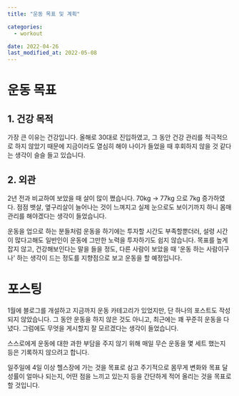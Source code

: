 ```yaml
---
title: "운동 목표 및 계획"

categories:
  - workout

date: 2022-04-26
last_modified_at: 2022-05-08
---
```


# 운동 목표

## 1. 건강 목적

 가장 큰 이유는 건강입니다. 올해로 30대로 진입하였고, 그 동안 건강 관리를 적극적으로 하지 않았기 때문에 지금이라도 열심히 해야 나이가 들었을 때 후회하지 않을 것 같다는 생각이 슬슬 들고 있습니다.

## 2. 외관

2년 전과 비교하여 보았을 때 살이 많이 쪘습니다. 70kg -> 77kg 으로 7kg 증가하였다. 점점 뱃살, 옆구리살이 늘어나는 것이 느껴지고 실제 눈으로도 보이기까지 하니 몸매 관리를 해야겠다는 생각이 들었습니다.

운동을 업으로 하는 분들처럼 운동을 하기에는 투자할 시간도 부족할뿐더러, 설령 시간이 많다고해도 일반인이 운동에 그만한 노력을 투자하기도 쉽지 않습니다. 목표를 높게 잡지 않고, 건강해보인다는 말을 들을 정도, 다른 사람이 보았을 때 '운동 하는 사람이구나' 하는 생각이 드는 정도를 지향점으로 보고 운동을 할 예정입니다.



# 포스팅

1월에 블로그를 개설하고 지금까지 운동 카테고리가 있었지만, 단 하나의 포스트도 작성되지 않았습니다. 그 동안 운동을 하지 않은 것도 아니고, 최근에는 꽤 꾸준히 운동을 다녔다. 그럼에도 무엇을 게시할지 잘 모르겠다는 생각이 들었습니다.

스스로에게 운동에 대한 과한 부담을 주지 않기 위해 매일 무슨 운동을 몇 세트 했는지 등은 기록하지 않으려고 합니다.

일주일에 4일 이상 헬스장에 가는 것을 목표로 삼고 주기적으로 몸무게 변화와 목표 달성률이 얼마나 되는지, 어떤 점을 느끼고 있는지 등을 간단하게 적어 올리는 것을 목표로 할 것입니다.